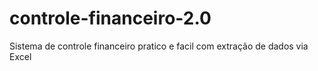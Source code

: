 # controle-financeiro-2.0
Sistema de controle financeiro pratico e facil com extração de dados via Excel 
